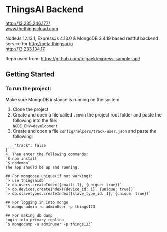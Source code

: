 # ThingsAI Backend
http://13.235.246.177/   
www.thethingscloud.com

NodeJs 12.13.1, ExpressJs 4.13.0 & MongoDB 3.4.19 based restful backend service for http://beta.thingsai.io  
http://13.233.134.17

Repo used from: 
https://github.com/tolgaek/express-sample-api/

## Getting Started
### To run the project:  
Make sure MongoDB instance is running on the system.  

1. Clone the project
2. Create and open a file called `.env`in the project root folder and paste the following into the file:  
`NODE_ENV=development`
3. Create and open a file `config/helpers/track-user.json` and paste the following:  
```{
	"track": false
}```
4. Then enter the following commands:   
`$ npm install`  
`$ nodemon`  
The app should be up and running. 

## For mongoose unique(if not working):
`> use thingsaidb`  
`> db.users.createIndex({email: 1}, {unique: true})`  
`> db.devices.createIndex({device_id: 1}, {unique: true})`  
`> db.slavetypes.createIndex({slave_type_id: 1}, {unique: true})`

## For logging in into mongo  
`$ mongo admin -u adminUser -p things123`

## For making db dump
Login into primary replica  
`$ mongodump -u adminUser -p things123`